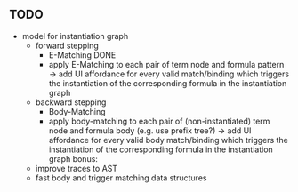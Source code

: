 ## TODO

* model for instantiation graph 
    - forward stepping
        - E-Matching DONE
        - apply E-Matching to each pair of term node and formula pattern 
            -> add UI affordance for every valid match/binding which triggers 
                the instantiation of the corresponding formula in the instantiation graph
    - backward stepping
        - Body-Matching
        - apply body-matching to each pair of (non-instantiated) term node and formula body (e.g. use prefix tree?)
            -> add UI affordance for every valid body match/binding which triggers
                the instantiation of the corresponding formula in the instantiation graph
    bonus:
    - improve traces to AST
    - fast body and trigger matching data structures